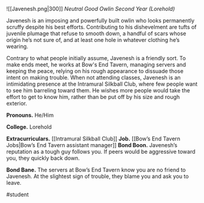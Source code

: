 ![[Javenesh.png|300]]
*Neutral Good Owlin Second Year (Lorehold)*

Javenesh is an imposing and powerfully built owlin who looks permanently scruffy despite his best efforts. Contributing to his dishevelment are tufts of juvenile plumage that refuse to smooth down, a handful of scars whose origin he’s not sure of, and at least one hole in whatever clothing he’s wearing. 

Contrary to what people initially assume, Javenesh is a friendly sort. To make ends meet, he works at Bow's End Tavern, managing servers and keeping the peace, relying on his rough appearance to dissuade those intent on making trouble. When not attending classes, Javenesh is an intimidating presence at the Intramural Silkball Club, where few people want to see him barreling toward them. He wishes more people would take the effort to get to know him, rather than be put off by his size and rough exterior.

**Pronouns.** He/Him

**College.** Lorehold

**Extracurriculars.** [[Intramural Silkball Club]]
**Job.** [[Bow’s End Tavern Jobs|Bow’s End Tavern assistant manager]]
**Bond Boon.** Javenesh’s reputation as a tough guy follows you. If peers would be aggressive toward you, they quickly back down. 

**Bond Bane.** The servers at Bow’s End Tavern know you are no friend to Javenesh. At the slightest sign of trouble, they blame you and ask you to leave.

#student